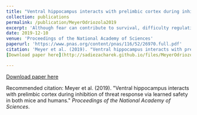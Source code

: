```yaml
---
title: "Ventral hippocampus interacts with prelimbic cortex during inhibition of threat response via learned safety in both mice and humans"
collection: publications
permalink: /publication/MeyerOdriozola2019
excerpt: 'Although fear can contribute to survival, difficulty regulating threat responses can interfere with goal-directed activities and is the hallmark of anxiety disorders. These disorders are the most common psychiatric illnesses, affecting up to one-third of the population. In parallel studies across species, we identify a pathway that engages the ventral hippocampus for the attenuation of threat responses through conditioned inhibition. Conditioned inhibition relies on the specific involvement of ventral hippocampal neurons projecting to the prelimbic cortex in mice and homologous ventral hippocampal–dorsal anterior cingulate cortex functional connectivity in humans. These findings highlight a pathway for the inhibition of fear with the potential to enhance interventions for anxiety disorders by targeting an alternative neural circuitry through safety signal learning.'
date: 2019-12-10
venue: 'Proceedings of the National Academy of Sciences'
paperurl: 'https://www.pnas.org/content/pnas/116/52/26970.full.pdf'
citation: 'Meyer et al. (2019). "Ventral hippocampus interacts with prelimbic cortex during inhibition of threat response via learned safety in both mice and humans." <i>Proceedings of the National Academy of Sciences</i>.'
[Download paper here](http://sadiezacharek.github.io/files/MeyerOdriozola2019.pdf)

---
```


[Download paper here](http://sadiezacharek.github.io/files/MeyerOdriozola2019.pdf)

Recommended citation: Meyer et al. (2019). "Ventral hippocampus interacts with prelimbic cortex during inhibition of threat response via learned safety in both mice and humans." <i>Proceedings of the National Academy of Sciences</i>.
